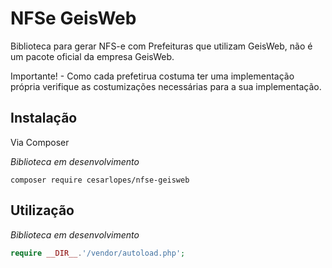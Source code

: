 # NFSe GeisWeb
Biblioteca para gerar NFS-e com Prefeituras que utilizam GeisWeb, não é um pacote oficial da empresa GeisWeb.

Importante! - Como cada prefetirua costuma ter uma implementação própria verifique as costumizações necessárias para a sua implementação.

## Instalação

Via Composer

*Biblioteca em desenvolvimento*

```sheel
composer require cesarlopes/nfse-geisweb
```

## Utilização

*Biblioteca em desenvolvimento*

```php
require __DIR__.'/vendor/autoload.php';
```